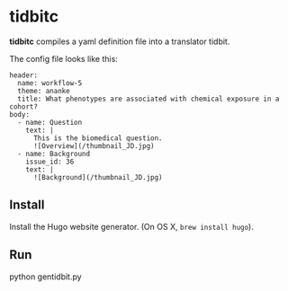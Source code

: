 # tidbitc

**tidbitc** compiles a yaml definition file into a translator tidbit. 

The config file looks like this:
```
header:
  name: workflow-5
  theme: ananke
  title: What phenotypes are associated with chemical exposure in a cohort?
body:
  - name: Question
    text: |
      This is the biomedical question.
      ![Overview](/thumbnail_JD.jpg)
  - name: Background
    issue_id: 36
    text: |
      ![Background](/thumbnail_JD.jpg)
```

## Install

Install the Hugo website generator. (On OS X, `brew install hugo`).

## Run

python gentidbit.py <config-file>

